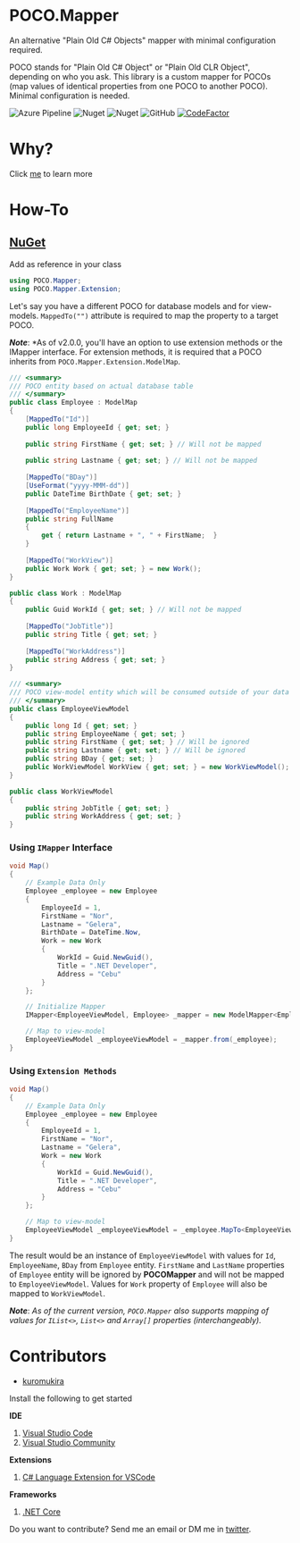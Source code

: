 # POCO.Mapper
An alternative "Plain Old C# Objects" mapper with minimal configuration required.

POCO stands for "Plain Old C# Object" or "Plain Old CLR Object", depending on who you ask. This library is a custom mapper for POCOs (map values of identical properties from one POCO to another POCO). Minimal configuration is needed.

![Azure Pipeline](https://img.shields.io/azure-devops/build/norgelera/dabf89f6-646a-4c51-ac54-7349811a3405/6/master.svg)
![Nuget](https://img.shields.io/nuget/dt/POCOMapper)
![Nuget](https://img.shields.io/nuget/v/POCOMapper)
![GitHub](https://img.shields.io/github/license/kuromukira/poco.mapper)
[![CodeFactor](https://www.codefactor.io/repository/github/kuromukira/poco.mapper/badge)](https://www.codefactor.io/repository/github/kuromukira/poco.mapper)

# Why?

Click [me](https://medium.com/@norgelera/why-create-an-automapper-alternative-7181e6201d61) to learn more

# How-To

## [NuGet](https://www.nuget.org/packages/POCOMapper/)

Add as reference in your class
```c#
using POCO.Mapper;
using POCO.Mapper.Extension;
```
Let's say you have a different POCO for database models and for view-models. ```MappedTo("")``` attribute is required to map the property to a target POCO.

***Note***: *As of v2.0.0, you'll have an option to use extension methods or the IMapper interface. For extension methods, it is required that a POCO inherits from ```POCO.Mapper.Extension.ModelMap```.
```c#
/// <summary>
/// POCO entity based on actual database table
/// </summary>
public class Employee : ModelMap
{
    [MappedTo("Id")]
    public long EmployeeId { get; set; }
    
    public string FirstName { get; set; } // Will not be mapped
    
    public string Lastname { get; set; } // Will not be mapped
    
    [MappedTo("BDay")]
    [UseFormat("yyyy-MMM-dd")]
    public DateTime BirthDate { get; set; }
    
    [MappedTo("EmployeeName")]
    public string FullName
    {
        get { return Lastname + ", " + FirstName;  }
    }
    
    [MappedTo("WorkView")]
    public Work Work { get; set; } = new Work();
}

public class Work : ModelMap
{
    public Guid WorkId { get; set; } // Will not be mapped
    
    [MappedTo("JobTitle")]
    public string Title { get; set; }
    
    [MappedTo("WorkAddress")]
    public string Address { get; set; }
}

/// <summary>
/// POCO view-model entity which will be consumed outside of your data layer
/// </summary>
public class EmployeeViewModel
{
    public long Id { get; set; }
    public string EmployeeName { get; set; }
    public string FirstName { get; set; } // Will be ignored
    public string Lastname { get; set; } // Will be ignored
    public string BDay { get; set; }
    public WorkViewModel WorkView { get; set; } = new WorkViewModel();
}

public class WorkViewModel
{
    public string JobTitle { get; set; }
    public string WorkAddress { get; set; }
}
```

### Using ```IMapper``` Interface

```c#
void Map()
{
    // Example Data Only
    Employee _employee = new Employee
    {
        EmployeeId = 1,
        FirstName = "Nor",
        Lastname = "Gelera",
        BirthDate = DateTime.Now,
        Work = new Work
        {
            WorkId = Guid.NewGuid(),
            Title = ".NET Developer",
            Address = "Cebu"
        }
    };

    // Initialize Mapper
    IMapper<EmployeeViewModel, Employee> _mapper = new ModelMapper<EmployeeViewModel, Employee>();

    // Map to view-model
    EmployeeViewModel _employeeViewModel = _mapper.from(_employee);
}
```

### Using ```Extension Methods```

```c#
void Map()
{
    // Example Data Only
    Employee _employee = new Employee
    {
        EmployeeId = 1,
        FirstName = "Nor",
        Lastname = "Gelera",
        Work = new Work
        {
            WorkId = Guid.NewGuid(),
            Title = ".NET Developer",
            Address = "Cebu"
        }
    };

    // Map to view-model
    EmployeeViewModel _employeeViewModel = _employee.MapTo<EmployeeViewModel>();
}
```

The result would be an instance of ```EmployeeViewModel``` with values for ```Id```, ```EmployeeName```, ```BDay``` from ```Employee``` entity. ```FirstName``` and ```LastName``` properties of ```Employee``` entity will be ignored by **POCOMapper** and will not be mapped to ```EmployeeViewModel```. Values for ```Work``` property of ```Employee``` will also be mapped to ```WorkViewModel```.

***Note***: *As of the current version, ```POCO.Mapper``` also supports mapping of values for ```IList<>```, ```List<>``` and ```Array[]``` properties (_interchangeably_).*

# Contributors
- [kuromukira](https://www.twitter.com/norgelera)

Install the following to get started

**IDE**
1. [Visual Studio Code](https://code.visualstudio.com/) 
2. [Visual Studio Community](https://visualstudio.microsoft.com/downloads/)

**Extensions**
1. [C# Language Extension for VSCode](https://marketplace.visualstudio.com/items?itemName=ms-vscode.csharp)

**Frameworks**
1. [.NET Core](https://www.microsoft.com/net/download)


Do you want to contribute? Send me an email or DM me in [twitter](https://www.twitter.com/norgelera).
